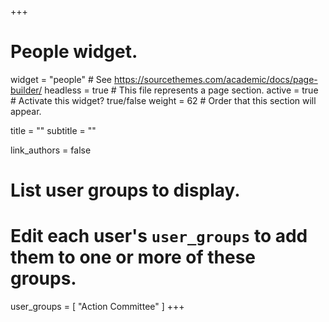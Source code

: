 +++
# People widget.
widget = "people"  # See https://sourcethemes.com/academic/docs/page-builder/
headless = true  # This file represents a page section.
active = true  # Activate this widget? true/false
weight = 62  # Order that this section will appear.

title = ""
subtitle = ""

link_authors = false

# List user groups to display.
#   Edit each user's `user_groups` to add them to one or more of these groups.
user_groups = [
               "Action Committee"
               ]
+++
